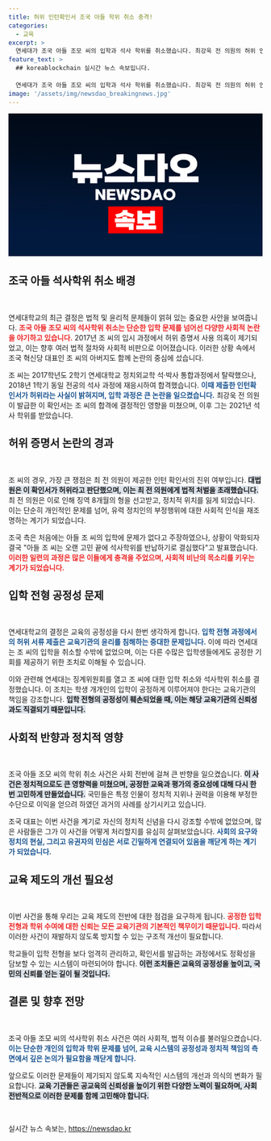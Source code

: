 ```yaml
---
title: 허위 인턴확인서 조국 아들 학위 취소 충격!
categories:
  - 교육
excerpt: >
  연세대가 조국 아들 조모 씨의 입학과 석사 학위를 취소했습니다. 최강욱 전 의원의 허위 인턴 확인서 사용이 주요 원인! 논란 속 배경을 파헤쳐 봅니다.
feature_text: >
  ## koreablockchain 실시간 뉴스 속보입니다.

  연세대가 조국 아들 조모 씨의 입학과 석사 학위를 취소했습니다. 최강욱 전 의원의 허위 인턴 확인서 사용이 주요 원인! 논란 속 배경을 파헤쳐 봅니다.
image: '/assets/img/newsdao_breakingnews.jpg'
---
```


<p><img src="/assets/img/newsdao_breakingnews.jpg" alt="koreablockchain 속보" /></p>

<h2 data-ke-size="size26">조국 아들 석사학위 취소 배경</h2>

<p data-ke-size="size16">&nbsp;</p>

<p>연세대학교의 최근 결정은 법적 및 윤리적 문제들이 얽혀 있는 중요한 사안을 보여줍니다. <b><span style="color: #ee2323;">조국 아들 조모 씨의 석사학위 취소는 단순한 입학 문제를 넘어선 다양한 사회적 논란을 야기하고 있습니다.</span></b> 2017년 조 씨의 입시 과정에서 허위 증명서 사용 의혹이 제기되었고, 이는 향후 여러 법적 절차와 사회적 비판으로 이어졌습니다. 이러한 상황 속에서 조국 혁신당 대표인 조 씨의 아버지도 함께 논란의 중심에 섰습니다. </p>

<p>조 씨는 2017학년도 2학기 연세대학교 정치외교학 석·박사 통합과정에서 탈락했으나, 2018년 1학기 동일 전공의 석사 과정에 재응시하여 합격했습니다. <b><span style="color: #1a5490;">이때 제출한 인턴확인서가 허위라는 사실이 밝혀지며, 입학 과정은 큰 논란을 일으켰습니다.</span></b> 최강욱 전 의원이 발급한 이 확인서는 조 씨의 합격에 결정적인 영향을 미쳤으며, 이후 그는 2021년 석사 학위를 받았습니다. </p>

<h2 data-ke-size="size26">허위 증명서 논란의 경과</h2>

<p data-ke-size="size16">&nbsp;</p>

<p>조 씨의 경우, 가장 큰 쟁점은 최 전 의원이 제공한 인턴 확인서의 진위 여부입니다. <b><span style="background-color: #21538527;">대법원은 이 확인서가 허위라고 판단했으며, 이는 최 전 의원에게 법적 처벌을 초래했습니다.</span></b> 최 전 의원은 이로 인해 징역 8개월의 형을 선고받고, 정치적 위치를 잃게 되었습니다. 이는 단순히 개인적인 문제를 넘어, 유력 정치인의 부정행위에 대한 사회적 인식을 재조명하는 계기가 되었습니다.</p>

<p>조국 측은 처음에는 아들 조 씨의 입학에 문제가 없다고 주장하였으나, 상황이 악화되자 결국 "아들 조 씨는 오랜 고민 끝에 석사학위를 반납하기로 결심했다"고 발표했습니다. <b><span style="color: #ee2323;">이러한 일련의 과정은 많은 이들에게 충격을 주었으며, 사회적 비난의 목소리를 키우는 계기가 되었습니다.</span></b></p>

<h2 data-ke-size="size26">입학 전형 공정성 문제</h2>

<p data-ke-size="size16">&nbsp;</p>

<p>연세대학교의 결정은 교육의 공정성을 다시 한번 생각하게 합니다. <b><span style="color: #1a5490;">입학 전형 과정에서의 허위 서류 제출은 교육기관의 윤리를 침해하는 중대한 문제입니다.</span></b> 이에 따라 연세대는 조 씨의 입학을 취소할 수밖에 없었으며, 이는 다른 수많은 입학생들에게도 공정한 기회를 제공하기 위한 조치로 이해될 수 있습니다.</p>

<p>이와 관련해 연세대는 징계위원회를 열고 조 씨에 대한 입학 취소와 석사학위 취소를 결정했습니다. 이 조치는 학생 개개인의 입학이 공정하게 이루어져야 한다는 교육기관의 책임을 강조합니다. <b><span style="background-color: #21538527;">입학 전형의 공정성이 훼손되었을 때, 이는 해당 교육기관의 신뢰성과도 직결되기 때문입니다.</span></b></p>

<h2 data-ke-size="size26">사회적 반향과 정치적 영향</h2>

<p data-ke-size="size16">&nbsp;</p>

<p>조국 아들 조모 씨의 학위 취소 사건은 사회 전반에 걸쳐 큰 반향을 일으켰습니다. <b><span style="background-color: #21538527;">이 사건은 정치적으로도 큰 영향력을 미쳤으며, 공정한 교육과 평가의 중요성에 대해 다시 한번 고민하게 만들었습니다.</span></b> 국민들은 특정 인물이 정치적 지위나 권력을 이용해 부정한 수단으로 이익을 얻으려 하였던 과거의 사례를 상기시키고 있습니다.</p>

<p>조국 대표는 이번 사건을 계기로 자신의 정치적 신념을 다시 강조할 수밖에 없었으며, 많은 사람들은 그가 이 사건을 어떻게 처리할지를 유심히 살펴보았습니다. <b><span style="color: #1a5490;">사회의 요구와 정치의 현실, 그리고 유권자의 민심은 서로 긴밀하게 연결되어 있음을 깨닫게 하는 계기가 되었습니다.</span></b></p>

<h2 data-ke-size="size26">교육 제도의 개선 필요성</h2>

<p data-ke-size="size16">&nbsp;</p>

<p>이번 사건을 통해 우리는 교육 제도의 전반에 대한 점검을 요구하게 됩니다. <b><span style="color: #ee2323;">공정한 입학 전형과 학위 수여에 대한 신뢰는 모든 교육기관의 기본적인 책무이기 때문입니다.</span></b> 따라서 이러한 사건이 재발하지 않도록 방지할 수 있는 구조적 개선이 필요합니다.</p>

<p>학교들이 입학 전형을 보다 엄격히 관리하고, 확인서를 발급하는 과정에서도 정확성을 담보할 수 있는 시스템이 마련되어야 합니다. <b><span style="background-color: #21538527;">이런 조치들은 교육의 공정성을 높이고, 국민의 신뢰를 얻는 길이 될 것입니다.</span></b></p>

<h2 data-ke-size="size26">결론 및 향후 전망</h2>

<p data-ke-size="size16">&nbsp;</p>

<p>조국 아들 조모 씨의 석사학위 취소 사건은 여러 사회적, 법적 이슈를 불러일으켰습니다. <b><span style="color: #1a5490;">이는 단순한 개인의 입학과 학위 문제를 넘어, 교육 시스템의 공정성과 정치적 책임의 측면에서 깊은 논의가 필요함을 깨닫게 합니다.</span></b> </p>

<p>앞으로도 이러한 문제들이 제기되지 않도록 지속적인 시스템의 개선과 의식의 변화가 필요합니다. <b><span style="background-color: #21538527;">교육 기관들은 공교육의 신뢰성을 높이기 위한 다양한 노력이 필요하며, 사회 전반적으로 이러한 문제를 함께 고민해야 합니다.</span></b></p>

<p data-ke-size="size16">&nbsp;</p>
실시간 뉴스 속보는, <a href="https://newsdao.kr" rel="dofollow">https://newsdao.kr</a>


